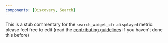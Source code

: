 ```yaml
---
components: [Discovery, Search]
---
```


This is a stub commentary for the `search_widget_cfr.displayed` metric: please feel free to edit (read the
[contributing guidelines](https://github.com/mozilla/glean-annotations/blob/main/CONTRIBUTING.md)
if you haven't done this before)
